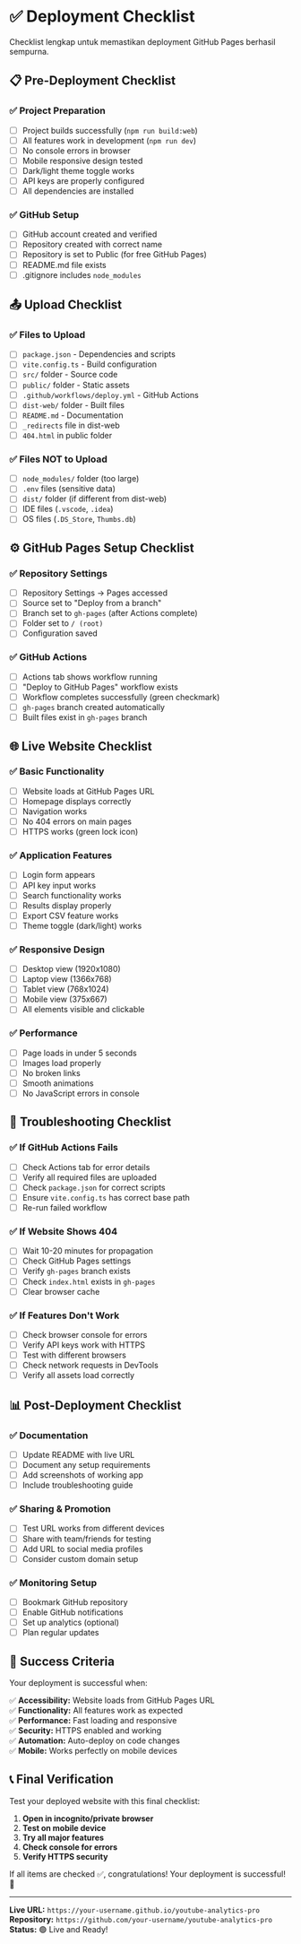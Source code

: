 # ✅ Deployment Checklist

Checklist lengkap untuk memastikan deployment GitHub Pages berhasil sempurna.

## 📋 Pre-Deployment Checklist

### ✅ Project Preparation
- [ ] Project builds successfully (`npm run build:web`)
- [ ] All features work in development (`npm run dev`)
- [ ] No console errors in browser
- [ ] Mobile responsive design tested
- [ ] Dark/light theme toggle works
- [ ] API keys are properly configured
- [ ] All dependencies are installed

### ✅ GitHub Setup
- [ ] GitHub account created and verified
- [ ] Repository created with correct name
- [ ] Repository is set to Public (for free GitHub Pages)
- [ ] README.md file exists
- [ ] .gitignore includes `node_modules`

## 📤 Upload Checklist

### ✅ Files to Upload
- [ ] `package.json` - Dependencies and scripts
- [ ] `vite.config.ts` - Build configuration
- [ ] `src/` folder - Source code
- [ ] `public/` folder - Static assets
- [ ] `.github/workflows/deploy.yml` - GitHub Actions
- [ ] `dist-web/` folder - Built files
- [ ] `README.md` - Documentation
- [ ] `_redirects` file in dist-web
- [ ] `404.html` in public folder

### ✅ Files NOT to Upload
- [ ] `node_modules/` folder (too large)
- [ ] `.env` files (sensitive data)
- [ ] `dist/` folder (if different from dist-web)
- [ ] IDE files (`.vscode`, `.idea`)
- [ ] OS files (`.DS_Store`, `Thumbs.db`)

## ⚙️ GitHub Pages Setup Checklist

### ✅ Repository Settings
- [ ] Repository Settings → Pages accessed
- [ ] Source set to "Deploy from a branch"
- [ ] Branch set to `gh-pages` (after Actions complete)
- [ ] Folder set to `/ (root)`
- [ ] Configuration saved

### ✅ GitHub Actions
- [ ] Actions tab shows workflow running
- [ ] "Deploy to GitHub Pages" workflow exists
- [ ] Workflow completes successfully (green checkmark)
- [ ] `gh-pages` branch created automatically
- [ ] Built files exist in `gh-pages` branch

## 🌐 Live Website Checklist

### ✅ Basic Functionality
- [ ] Website loads at GitHub Pages URL
- [ ] Homepage displays correctly
- [ ] Navigation works
- [ ] No 404 errors on main pages
- [ ] HTTPS works (green lock icon)

### ✅ Application Features
- [ ] Login form appears
- [ ] API key input works
- [ ] Search functionality works
- [ ] Results display properly
- [ ] Export CSV feature works
- [ ] Theme toggle (dark/light) works

### ✅ Responsive Design
- [ ] Desktop view (1920x1080)
- [ ] Laptop view (1366x768)
- [ ] Tablet view (768x1024)
- [ ] Mobile view (375x667)
- [ ] All elements visible and clickable

### ✅ Performance
- [ ] Page loads in under 5 seconds
- [ ] Images load properly
- [ ] No broken links
- [ ] Smooth animations
- [ ] No JavaScript errors in console

## 🔧 Troubleshooting Checklist

### ✅ If GitHub Actions Fails
- [ ] Check Actions tab for error details
- [ ] Verify all required files are uploaded
- [ ] Check `package.json` for correct scripts
- [ ] Ensure `vite.config.ts` has correct base path
- [ ] Re-run failed workflow

### ✅ If Website Shows 404
- [ ] Wait 10-20 minutes for propagation
- [ ] Check GitHub Pages settings
- [ ] Verify `gh-pages` branch exists
- [ ] Check `index.html` exists in `gh-pages`
- [ ] Clear browser cache

### ✅ If Features Don't Work
- [ ] Check browser console for errors
- [ ] Verify API keys work with HTTPS
- [ ] Test with different browsers
- [ ] Check network requests in DevTools
- [ ] Verify all assets load correctly

## 📊 Post-Deployment Checklist

### ✅ Documentation
- [ ] Update README with live URL
- [ ] Document any setup requirements
- [ ] Add screenshots of working app
- [ ] Include troubleshooting guide

### ✅ Sharing & Promotion
- [ ] Test URL works from different devices
- [ ] Share with team/friends for testing
- [ ] Add URL to social media profiles
- [ ] Consider custom domain setup

### ✅ Monitoring Setup
- [ ] Bookmark GitHub repository
- [ ] Enable GitHub notifications
- [ ] Set up analytics (optional)
- [ ] Plan regular updates

## 🎯 Success Criteria

Your deployment is successful when:

✅ **Accessibility:** Website loads from GitHub Pages URL  
✅ **Functionality:** All features work as expected  
✅ **Performance:** Fast loading and responsive  
✅ **Security:** HTTPS enabled and working  
✅ **Automation:** Auto-deploy on code changes  
✅ **Mobile:** Works perfectly on mobile devices  

## 📞 Final Verification

Test your deployed website with this final checklist:

1. **Open in incognito/private browser**
2. **Test on mobile device**
3. **Try all major features**
4. **Check console for errors**
5. **Verify HTTPS security**

If all items are checked ✅, congratulations! Your deployment is successful! 🎉

---

**Live URL:** `https://your-username.github.io/youtube-analytics-pro`  
**Repository:** `https://github.com/your-username/youtube-analytics-pro`  
**Status:** 🟢 Live and Ready!